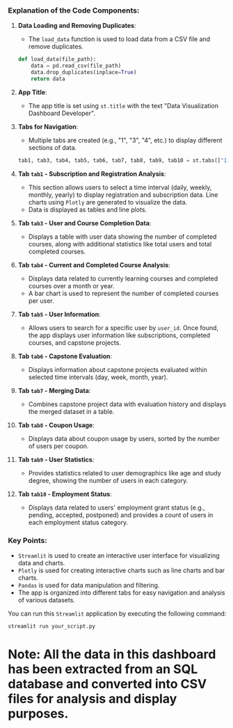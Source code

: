 


### Explanation of the Code Components:

1. **Data Loading and Removing Duplicates**:
   - The `load_data` function is used to load data from a CSV file and remove duplicates.
   ```python
   def load_data(file_path):
       data = pd.read_csv(file_path)
       data.drop_duplicates(inplace=True)
       return data
   ```

2. **App Title**:
   - The app title is set using `st.title` with the text "Data Visualization Dashboard Developer".

3. **Tabs for Navigation**:
   - Multiple tabs are created (e.g., "1", "3", "4", etc.) to display different sections of data.
   ```python
   tab1, tab3, tab4, tab5, tab6, tab7, tab8, tab9, tab10 = st.tabs(["1", "3", "4", "5", "6", "7", "8", "9", "10"])
   ```

4. **Tab `tab1` - Subscription and Registration Analysis**:
   - This section allows users to select a time interval (daily, weekly, monthly, yearly) to display registration and subscription data. Line charts using `Plotly` are generated to visualize the data.
   - Data is displayed as tables and line plots.

5. **Tab `tab3` - User and Course Completion Data**:
   - Displays a table with user data showing the number of completed courses, along with additional statistics like total users and total completed courses.

6. **Tab `tab4` - Current and Completed Course Analysis**:
   - Displays data related to currently learning courses and completed courses over a month or year.
   - A bar chart is used to represent the number of completed courses per user.

7. **Tab `tab5` - User Information**:
   - Allows users to search for a specific user by `user_id`. Once found, the app displays user information like subscriptions, completed courses, and capstone projects.
   
8. **Tab `tab6` - Capstone Evaluation**:
   - Displays information about capstone projects evaluated within selected time intervals (day, week, month, year).

9. **Tab `tab7` - Merging Data**:
   - Combines capstone project data with evaluation history and displays the merged dataset in a table.

10. **Tab `tab8` - Coupon Usage**:
    - Displays data about coupon usage by users, sorted by the number of users per coupon.

11. **Tab `tab9` - User Statistics**:
    - Provides statistics related to user demographics like age and study degree, showing the number of users in each category.

12. **Tab `tab10` - Employment Status**:
    - Displays data related to users' employment grant status (e.g., pending, accepted, postponed) and provides a count of users in each employment status category.

### Key Points:
- `Streamlit` is used to create an interactive user interface for visualizing data and charts.
- `Plotly` is used for creating interactive charts such as line charts and bar charts.
- `Pandas` is used for data manipulation and filtering.
- The app is organized into different tabs for easy navigation and analysis of various datasets.

You can run this `Streamlit` application by executing the following command:
```bash
streamlit run your_script.py
```
# Note: All the data in this dashboard has been extracted from an SQL database and converted into CSV files for analysis and display purposes.
